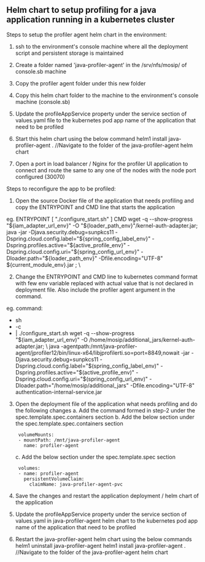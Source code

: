 ## Helm chart to setup profiling for a java application running in a kubernetes cluster

Steps to setup the profiler agent helm chart in the environment:

1. ssh to the environment's console machine where all the deployment script and persistent storage is maintained

2. Create a folder named 'java-profiler-agent' in the /srv/nfs/mosip/ of console.sb machine

3. Copy the profiler agent folder under this new folder

4. Copy this helm chart folder to the machine to the environment's console machine (console.sb)

5. Update the profileAppService property under the service section of values.yaml file to the kubernetes pod app name of the application that need to be profiled

6. Start this helm chart using the below command
        helm1 install java-profiler-agent .     //Navigate to the folder of the java-profiler-agent helm chart

7. Open a port in load balancer / Nginx for the profiler UI application to connect and route the same to any one of the nodes with the node port configured (30070)


Steps to reconfigure the app to be profiled:

1. Open the source Docker file of the application that needs profiling and copy the ENTRYPOINT and CMD line that starts the application

eg. 
ENTRYPOINT [ "./configure_start.sh" ]
CMD wget -q --show-progress "${iam_adapter_url_env}" -O "${loader_path_env}"/kernel-auth-adapter.jar; \
    java -jar -Djava.security.debug=sunpkcs11 -Dspring.cloud.config.label="${spring_config_label_env}" -Dspring.profiles.active="${active_profile_env}" -Dspring.cloud.config.uri="${spring_config_url_env}" -Dloader.path="${loader_path_env}" -Dfile.encoding="UTF-8" ${current_module_env}.jar ; \

2. Change the ENTRYPOINT and CMD line to kubernetes command format with few env variable replaced with actual value that is not declared in deployment file. Also include the profiler agent argument in the command.

eg.
command: 
- sh
- -c
- | 
  ./configure_start.sh wget -q --show-progress "$(iam_adapter_url_env)" -O /home/mosip/additional_jars/kernel-auth-adapter.jar; \
  java -agentpath:/mnt/java-profiler-agent/jprofiler12/bin/linux-x64/libjprofilerti.so=port=8849,nowait -jar -Djava.security.debug=sunpkcs11 -Dspring.cloud.config.label="$(spring_config_label_env)" -Dspring.profiles.active="$(active_profile_env)" -Dspring.cloud.config.uri="$(spring_config_url_env)" -Dloader.path="/home/mosip/additional_jars" -Dfile.encoding="UTF-8" authentication-internal-service.jar

3. Open the deployment file of the application what needs profiling and do the following changes 
	a. Add the command formed in step-2 under the spec.template.spec.containers section
	b. Add the below section under the spec.template.spec.containers section
		
		volumeMounts:
		- mountPath: /mnt/java-profiler-agent
		  name: profiler-agent

	c. Add the below section under the spec.template.spec section

        volumes:
        - name: profiler-agent
          persistentVolumeClaim:
            claimName: java-profiler-agent-pvc

4. Save the changes and restart the application deployment / helm chart of the application

5. Update the profileAppService property under the service section of values.yaml in java-profiler-agent helm chart to the kubernetes pod app name of the application that need to be profiled

6. Restart the java-profiler-agent helm chart using the below commands
	helm1 uninstall java-profiler-agent
	helm1 install java-profiler-agent .     //Navigate to the folder of the java-profiler-agent helm chart

